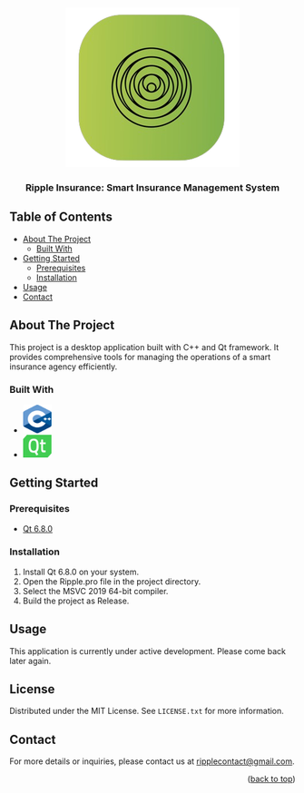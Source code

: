 <!-- Improved compatibility of back to top link: See https://github.com/othneildrew/Best-README-Template/pull/73 -->
<a name="top"></a>
<!-- PROJECT LOGO -->
<br />
<div align="center">
  <a href="[https://github.com/Rzouga01/Qt-Project](https://github.com/Rzouga01/Qt-Project)">
    <img src="Resources/Logo/icon ripple.png" alt="Logo">
  </a>

  <h3 align="center">Ripple Insurance: Smart Insurance Management System</h3>
</div>

<!-- TABLE OF CONTENTS -->
## Table of Contents
- [About The Project](#about-the-project)
  - [Built With](#built-with)
- [Getting Started](#getting-started)
  - [Prerequisites](#prerequisites)
  - [Installation](#installation)
- [Usage](#usage)
- [Contact](#contact)

<!-- ABOUT THE PROJECT -->
## About The Project
This project is a desktop application built with C++ and Qt framework. It provides comprehensive tools for managing the operations of a smart insurance agency efficiently.

### Built With
- <img src="cpp.png" width="50" height="50">
- <img src="qt.png" width="50" height="40">

<!-- GETTING STARTED -->
## Getting Started

### Prerequisites
- [Qt 6.8.0](https://www.qt.io/download-qt-installer)

### Installation
1. Install Qt 6.8.0 on your system.
2. Open the Ripple.pro file in the project directory.
3. Select the MSVC 2019 64-bit compiler.
4. Build the project as Release.

<!-- USAGE EXAMPLES -->
## Usage
This application is currently under active development. Please come back later again.

<!-- LICENSE -->
## License
Distributed under the MIT License. See `LICENSE.txt` for more information.

<!-- CONTACT -->
## Contact
For more details or inquiries, please contact us at [ripplecontact@gmail.com](mailto:ripplecontact@gmail.com).

<p align="right">(<a href="#top">back to top</a>)</p>
